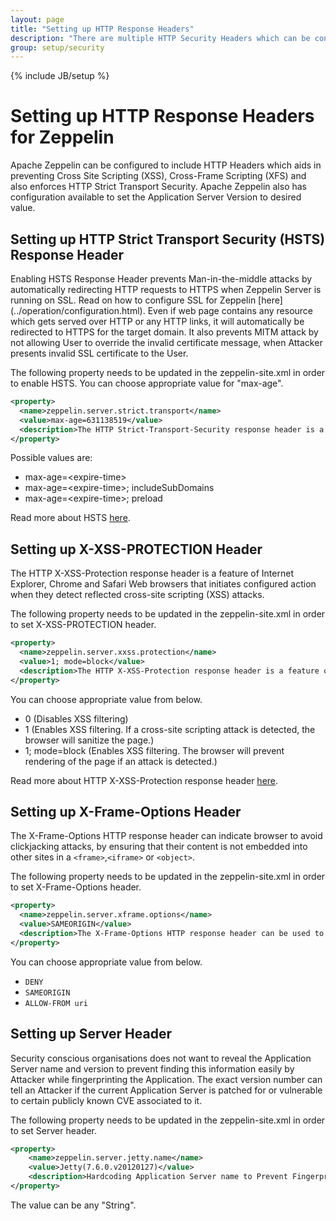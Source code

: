 ```yaml
---
layout: page
title: "Setting up HTTP Response Headers"
description: "There are multiple HTTP Security Headers which can be configured in Apache Zeppelin. This page describes how to enable them by providing appropriate value in Zeppelin configuration file."
group: setup/security
---
```

<!--
Licensed under the Apache License, Version 2.0 (the "License");
you may not use this file except in compliance with the License.
You may obtain a copy of the License at

http://www.apache.org/licenses/LICENSE-2.0

Unless required by applicable law or agreed to in writing, software
distributed under the License is distributed on an "AS IS" BASIS,
WITHOUT WARRANTIES OR CONDITIONS OF ANY KIND, either express or implied.
See the License for the specific language governing permissions and
limitations under the License.
-->
{% include JB/setup %}

# Setting up HTTP Response Headers for Zeppelin 

<div id="toc"></div>

Apache Zeppelin can be configured to include HTTP Headers which aids in preventing Cross Site Scripting (XSS), Cross-Frame Scripting (XFS) and also enforces HTTP Strict Transport Security. Apache Zeppelin also has configuration available to set the Application Server Version to desired value.

## Setting up HTTP Strict Transport Security (HSTS) Response Header

Enabling HSTS Response Header prevents Man-in-the-middle attacks by automatically redirecting HTTP requests to HTTPS when Zeppelin Server is running on SSL. Read on how to configure SSL for Zeppelin [here] (../operation/configuration.html). Even if web page contains any resource which gets served over HTTP or any HTTP links, it will automatically be redirected to HTTPS for the target domain. 
It also prevents MITM attack by not allowing User to override the invalid certificate message, when Attacker presents invalid SSL certificate to the User.  

The following property needs to be updated in the zeppelin-site.xml in order to enable HSTS. You can choose appropriate value for "max-age".

```xml
<property>
  <name>zeppelin.server.strict.transport</name>
  <value>max-age=631138519</value>
  <description>The HTTP Strict-Transport-Security response header is a security feature that lets a web site tell browsers that it should only be communicated with using HTTPS, instead of using HTTP. Enable this when Zeppelin is running on HTTPS. Value is in Seconds, the default value is equivalent to 20 years.</description>
</property>
```


Possible values are:

* max-age=\<expire-time>
* max-age=\<expire-time>; includeSubDomains
* max-age=\<expire-time>; preload

Read more about HSTS [here](https://developer.mozilla.org/en-US/docs/Web/HTTP/Headers/Strict-Transport-Security).

## Setting up X-XSS-PROTECTION Header

The HTTP X-XSS-Protection response header is a feature of Internet Explorer, Chrome and Safari Web browsers that initiates configured action when they detect reflected cross-site scripting (XSS) attacks.
 
The following property needs to be updated in the zeppelin-site.xml in order to set X-XSS-PROTECTION header. 

```xml
<property>
  <name>zeppelin.server.xxss.protection</name>
  <value>1; mode=block</value>
  <description>The HTTP X-XSS-Protection response header is a feature of Internet Explorer, Chrome and Safari that stops pages from loading when they detect reflected cross-site scripting (XSS) attacks. When value is set to 1 and a cross-site scripting attack is detected, the browser will sanitize the page (remove the unsafe parts).</description>
</property>
```


You can choose appropriate value from below.

* 0  (Disables XSS filtering)
* 1  (Enables XSS filtering. If a cross-site scripting attack is detected, the browser will sanitize the page.)
* 1; mode=block  (Enables XSS filtering. The browser will prevent rendering of the page if an attack is detected.)

Read more about HTTP X-XSS-Protection response header [here](https://developer.mozilla.org/en-US/docs/Web/HTTP/Headers/X-XSS-Protection).

## Setting up X-Frame-Options Header

The X-Frame-Options HTTP response header can indicate browser to avoid clickjacking attacks, by ensuring that their content is not embedded into other sites in a `<frame>`,`<iframe>` or `<object>`.

The following property needs to be updated in the zeppelin-site.xml in order to set X-Frame-Options header.

```xml
<property>
  <name>zeppelin.server.xframe.options</name>
  <value>SAMEORIGIN</value>
  <description>The X-Frame-Options HTTP response header can be used to indicate whether or not a browser should be allowed to render a page in a frame/iframe/object.</description>
</property>
```


You can choose appropriate value from below.

* `DENY`
* `SAMEORIGIN`
* `ALLOW-FROM uri`

## Setting up Server Header

Security conscious organisations does not want to reveal the Application Server name and version to prevent finding this information easily by Attacker while fingerprinting the Application. The exact version number can tell an Attacker if the current Application Server is patched for or vulnerable to certain publicly known CVE associated to it.

The following property needs to be updated in the zeppelin-site.xml in order to set Server header.

```xml
<property>
    <name>zeppelin.server.jetty.name</name>
    <value>Jetty(7.6.0.v20120127)</value>
    <description>Hardcoding Application Server name to Prevent Fingerprinting</description>
</property>
```

The value can be any "String".